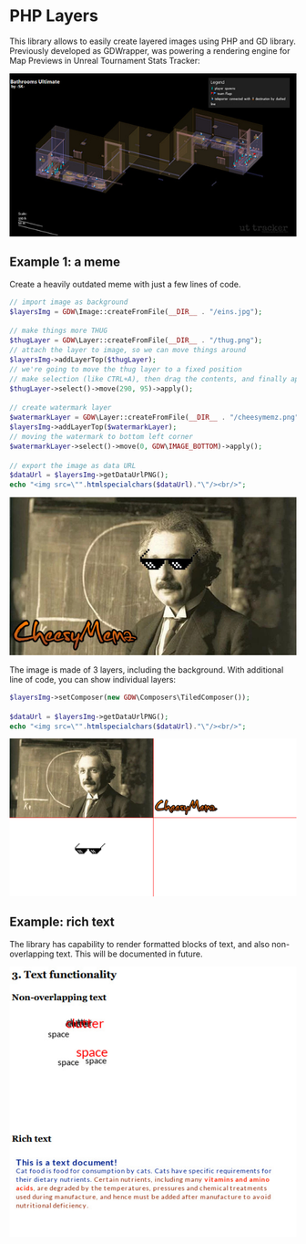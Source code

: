 # PHP Layers

This library allows to easily create layered images using PHP and GD library. 
Previously developed as GDWrapper, was powering a rendering engine for
Map Previews in Unreal Tournament Stats Tracker:

![Wireframe rendering of a game map](example/UTTDemo.jpg)

## Example 1: a meme
Create a heavily outdated meme with just a few lines of code.

```php
// import image as background
$layersImg = GDW\Image::createFromFile(__DIR__ . "/eins.jpg");

// make things more THUG
$thugLayer = GDW\Layer::createFromFile(__DIR__ . "/thug.png");
// attach the layer to image, so we can move things around
$layersImg->addLayerTop($thugLayer);
// we're going to move the thug layer to a fixed position
// make selection (like CTRL+A), then drag the contents, and finally apply the result.
$thugLayer->select()->move(290, 95)->apply();

// create watermark layer
$watermarkLayer = GDW\Layer::createFromFile(__DIR__ . "/cheesymemz.png");
$layersImg->addLayerTop($watermarkLayer);
// moving the watermark to bottom left corner
$watermarkLayer->select()->move(0, GDW\IMAGE_BOTTOM)->apply();

// export the image as data URL
$dataUrl = $layersImg->getDataUrlPNG();
echo "<img src=\"".htmlspecialchars($dataUrl)."\"/><br/>";
```
![Einstein with thug life glasses, watermarked](example/LayeringDemoResult.jpg)

The image is made of 3 layers, including the background. With additional line of code, you can show individual layers:

```php
$layersImg->setComposer(new GDW\Composers\TiledComposer());

$dataUrl = $layersImg->getDataUrlPNG();
echo "<img src=\"".htmlspecialchars($dataUrl)."\"/><br/>";
```

![Tiled view of indivitual layers making the Einstein thug life meme](example/LayeringDemoTiles.png)

## Example: rich text
The library has capability to render formatted blocks of text, and also non-overlapping text. This will be documented in future.

![Example of text rendering using the library](example/TextDemo.jpg)

